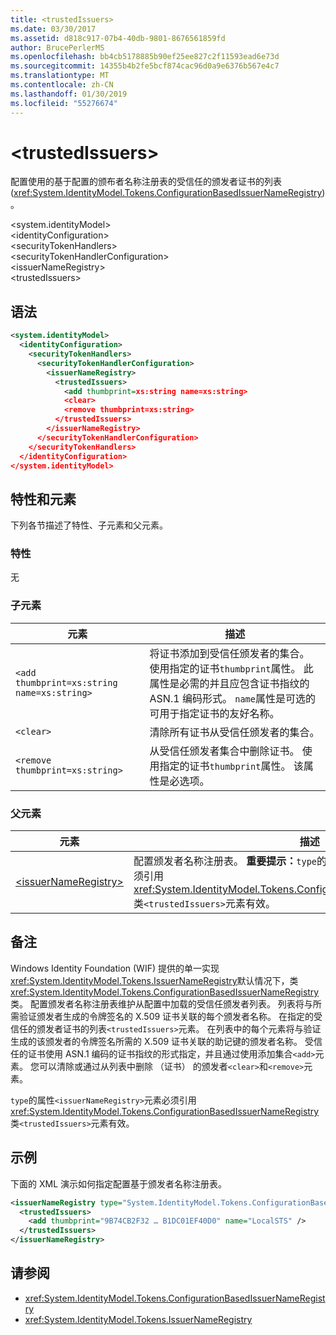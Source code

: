 ```yaml
---
title: <trustedIssuers>
ms.date: 03/30/2017
ms.assetid: d818c917-07b4-40db-9801-8676561859fd
author: BrucePerlerMS
ms.openlocfilehash: bb4cb5178885b90ef25ee827c2f11593ead6e73d
ms.sourcegitcommit: 14355b4b2fe5bcf874cac96d0a9e6376b567e4c7
ms.translationtype: MT
ms.contentlocale: zh-CN
ms.lasthandoff: 01/30/2019
ms.locfileid: "55276674"
---
```

# <a name="trustedissuers"></a>\<trustedIssuers>
配置使用的基于配置的颁布者名称注册表的受信任的颁发者证书的列表 (<xref:System.IdentityModel.Tokens.ConfigurationBasedIssuerNameRegistry>)。  
  
 \<system.identityModel>  
\<identityConfiguration>  
\<securityTokenHandlers>  
\<securityTokenHandlerConfiguration>  
\<issuerNameRegistry>  
\<trustedIssuers>  
  
## <a name="syntax"></a>语法  
  
```xml  
<system.identityModel>  
  <identityConfiguration>  
    <securityTokenHandlers>  
      <securityTokenHandlerConfiguration>  
        <issuerNameRegistry>  
          <trustedIssuers>  
            <add thumbprint=xs:string name=xs:string>  
            <clear>  
            <remove thumbprint=xs:string>  
          </trustedIssuers>  
        </issuerNameRegistry>  
      </securityTokenHandlerConfiguration>  
    </securityTokenHandlers>  
  </identityConfiguration>  
</system.identityModel>  
```  
  
## <a name="attributes-and-elements"></a>特性和元素  
 下列各节描述了特性、子元素和父元素。  
  
### <a name="attributes"></a>特性  
 无  
  
### <a name="child-elements"></a>子元素  
  
|元素|描述|  
|-------------|-----------------|  
|`<add thumbprint=xs:string name=xs:string>`|将证书添加到受信任颁发者的集合。 使用指定的证书`thumbprint`属性。 此属性是必需的并且应包含证书指纹的 ASN.1 编码形式。 `name`属性是可选的可用于指定证书的友好名称。|  
|`<clear>`|清除所有证书从受信任颁发者的集合。|  
|`<remove thumbprint=xs:string>`|从受信任颁发者集合中删除证书。 使用指定的证书`thumbprint`属性。 该属性是必选项。|  
  
### <a name="parent-elements"></a>父元素  
  
|元素|描述|  
|-------------|-----------------|  
|[\<issuerNameRegistry>](../../../../../docs/framework/configure-apps/file-schema/windows-identity-foundation/issuernameregistry.md)|配置颁发者名称注册表。 **重要提示：**`type`的属性`<issuerNameRegistry>`元素必须引用<xref:System.IdentityModel.Tokens.ConfigurationBasedIssuerNameRegistry>类`<trustedIssuers>`元素有效。|  
  
## <a name="remarks"></a>备注  
 Windows Identity Foundation (WIF) 提供的单一实现<xref:System.IdentityModel.Tokens.IssuerNameRegistry>默认情况下，类<xref:System.IdentityModel.Tokens.ConfigurationBasedIssuerNameRegistry>类。 配置颁发者名称注册表维护从配置中加载的受信任颁发者列表。 列表将与所需验证颁发者生成的令牌签名的 X.509 证书关联的每个颁发者名称。 在指定的受信任的颁发者证书的列表`<trustedIssuers>`元素。 在列表中的每个元素将与验证生成的该颁发者的令牌签名所需的 X.509 证书关联的助记键的颁发者名称。 受信任的证书使用 ASN.1 编码的证书指纹的形式指定，并且通过使用添加集合`<add>`元素。 您可以清除或通过从列表中删除 （证书） 的颁发者`<clear>`和`<remove>`元素。  
  
 `type`的属性`<issuerNameRegistry>`元素必须引用<xref:System.IdentityModel.Tokens.ConfigurationBasedIssuerNameRegistry>类`<trustedIssuers>`元素有效。  
  
## <a name="example"></a>示例  
 下面的 XML 演示如何指定配置基于颁发者名称注册表。  
  
```xml  
<issuerNameRegistry type="System.IdentityModel.Tokens.ConfigurationBasedIssuerNameRegistry, System.IdentityModel, Version=4.0.0.0, Culture=neutral, PublicKeyToken=b77a5c561934e089">  
  <trustedIssuers>  
    <add thumbprint="9B74CB2F32 … B1DC01EF40D0" name="LocalSTS" />  
  </trustedIssuers>  
</issuerNameRegistry>  
```  
  
## <a name="see-also"></a>请参阅
- <xref:System.IdentityModel.Tokens.ConfigurationBasedIssuerNameRegistry>
- <xref:System.IdentityModel.Tokens.IssuerNameRegistry>
